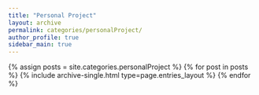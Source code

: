 ```yaml
---
title: "Personal Project"
layout: archive
permalink: categories/personalProject/
author_profile: true
sidebar_main: true
---
```


{% assign posts = site.categories.personalProject %}
{% for post in posts %} {% include archive-single.html type=page.entries_layout %} {% endfor %}